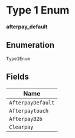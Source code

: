 
# Type 1 Enum

**afterpay_default**

## Enumeration

`Type1Enum`

## Fields

| Name |
|  --- |
| `AfterpayDefault` |
| `Afterpaytouch` |
| `AfterpayB2b` |
| `Clearpay` |

